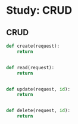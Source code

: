 # Study: CRUD

## CRUD

```python
def create(request):
    return


def read(request):
    return


def update(request, id):
    return


def delete(request, id):
    return
```
